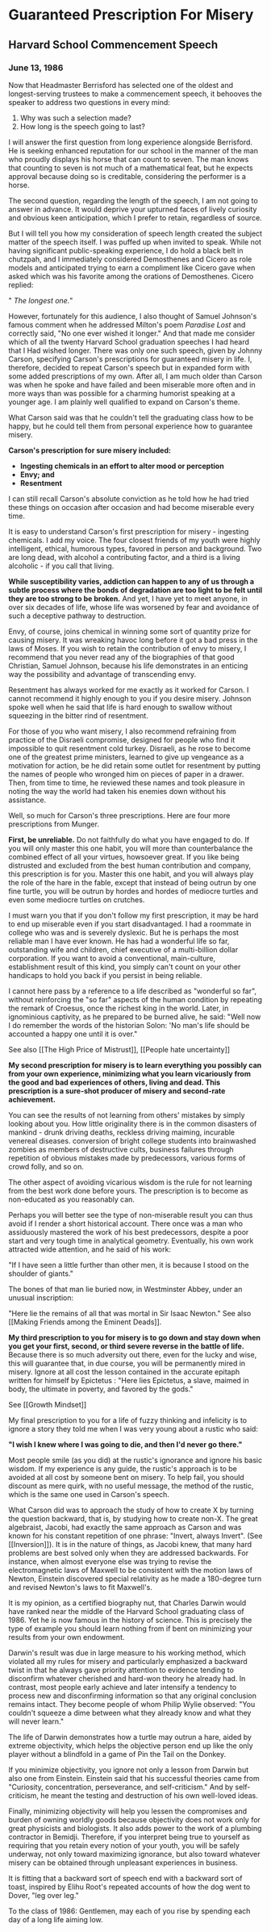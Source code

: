 # Guaranteed Prescription For Misery

## Harvard School Commencement Speech
### June 13, 1986

Now that Headmaster Berrisford has selected one of the oldest and longest-serving trustees to make a commencement speech, it behooves the speaker to address two questions in every mind:
1. Why was such a selection made?
2. How long is the speech going to last?

I will answer the first question from long experience alongside Berrisford. He is seeking enhanced reputation for our school in the manner of the man who proudly displays his horse that can count to seven. The man knows that counting to seven is not much of a mathematical feat, but he expects approval because doing so is creditable, considering the performer is a horse.

The second question, regarding the length of the speech, I am not going to answer in advance. It would deprive your upturned faces of lively curiosity and obvious keen anticipation, which I prefer to retain, regardless of source.

But I will tell you how my consideration of speech length created the subject matter of the speech itself. I was puffed up when invited to speak. While not having significant public-speaking experience, I do hold a black belt in chutzpah, and I immediately considered Demosthenes and Cicero as role models and anticipated trying to earn a compliment like Cicero gave when asked which was his favorite among the orations of Demosthenes. Cicero replied:

" *The longest one.*"

However, fortunately for this audience, I also thought of Samuel Johnson's famous comment when he addressed Milton's poem *Paradise Lost* and correctly said, "No one ever wished it longer." And that made me consider which of all the twenty Harvard School graduation speeches I had heard that I Had wished longer. There was only one such speech, given by Johnny Carson, specifying Carson's prescriptions for guaranteed misery in life. I, therefore, decided to repeat Carson's speech but in expanded form with some added prescriptions of my own. After all, I am much older than Carson  was when he spoke and have failed and been miserable more often and in more ways than was possible for a charming humorist speaking at a younger age. I am plainly well qualified to expand on Carson's theme.

What Carson said was that he couldn't tell the graduating class how to be happy, but he could tell them from personal experience how to guarantee misery. 

**Carson's prescription for sure misery included:**
- **Ingesting chemicals in an effort to alter mood or perception**
- **Envy; and**
- **Resentment**

I can still recall Carson's absolute conviction as he told how he had tried these things on occasion after occasion and had become miserable every time.

It is easy to understand Carson's first prescription for misery - ingesting chemicals. I add my voice. The four closest friends of my youth were highly intelligent, ethical, humorous types, favored in person and background. Two are long dead, with alcohol a contributing factor, and a third is a living alcoholic - if you call that living.

**While susceptibility varies, addiction can happen to any of us through a subtle process where the bonds of degradation are too light to be felt until they are too strong to be broken.** And yet, I have yet to meet anyone, in over six decades of life, whose life was worsened by fear and avoidance of such a deceptive pathway to destruction.

Envy, of course, joins chemical in winning some sort of quantity prize for causing misery. It was wreaking havoc long before it got a bad press in the laws of Moses. If you wish to retain the contribution of envy to misery, I recommend that you never read any of the biographies of that good Christian, Samuel Johnson, because his life demonstrates in an enticing way the possibility and advantage of transcending envy.

Resentment has always worked for me exactly as it worked for Carson. I cannot recommend it highly enough to you if you desire misery. Johnson spoke well when he said that life is hard enough to swallow without squeezing in the bitter rind of resentment.

For those of you who want misery, I also recommend refraining from practice of the Disraeli compromise, designed for people who find it impossible to quit resentment cold turkey. Disraeli, as he rose to become one of the greatest prime ministers, learned to give up vengeance as a motivation for action, be he did retain some outlet for resentment by putting the names of people who wronged him on pieces of paper in a drawer. Then, from time to time, he reviewed these names and took pleasure in noting the way the world had taken his enemies down without his assistance.

Well, so much for Carson's three prescriptions. Here are four more prescriptions from Munger.

**First, be unreliable.** Do not faithfully do what you have engaged to do. If you will only master this one habit, you will more than counterbalance the combined effect of all your virtues, howsoever great. If you like being distrusted and excluded from the best human contribution and company, this prescription is for you. Master this one habit, and you will always play the role of the hare in the fable, except that instead of being outrun by one fine turtle, you will be outrun by hordes and hordes of mediocre turtles and even some mediocre turtles on crutches.

I must warn you that if you don't follow my first prescription, it may be hard to end up miserable even if you start disadvantaged. I had a roommate in college who was and is severely dyslexic. But he is perhaps the most reliable man I have ever known. He has had a wonderful life so far, outstanding wife and children, chief executive of a multi-billion dollar corporation. If you want to avoid a conventional, main-culture, establishment result of this kind, you simply can't count on your other handicaps to hold you back if you persist in being reliable.

I cannot here pass by a reference to a life described as "wonderful so far", without reinforcing the "so far" aspects of the human condition by repeating the remark of Croesus, once the richest king in the world. Later, in ignominious captivity, as he prepared to be burned alive, he said: "Well now I do remember the words of the historian Solon: 'No man's life should be accounted a happy one until it is over."

See also [[The High Price of Mistrust]], [[People hate uncertainty]]

**My second prescription for misery is to learn everything you possibly can from your own experience, minimizing what you learn vicariously from the good and bad experiences of others, living and dead. This prescription is a sure-shot producer of misery and second-rate achievement.**

You can see the results of not learning from others' mistakes by simply looking about you. How little originality there is in the common disasters of mankind - drunk driving deaths, reckless driving maiming, incurable venereal diseases. conversion of bright college students into brainwashed zombies as members of destructive cults, business failures through repetition of obvious mistakes made by predecessors, various forms of crowd folly, and so on.

The other aspect of avoiding vicarious wisdom is the rule for not learning from the best work done before yours. The prescription is to become as non-educated as you reasonably can.

Perhaps you will better see the type of non-miserable result you can thus avoid if I render a short historical account. There once was a man who assiduously mastered the work of his best predecessors, despite a poor start and very tough time in analytical geometry. Eventually, his own work attracted wide attention, and he said of his work:

"If I have seen a little further than other men, it is because I stood on the shoulder of giants."

The bones of that man lie buried now, in Westminster Abbey, under an unusual inscription:

"Here lie the remains of all that was mortal in Sir Isaac Newton."
See also [[Making Friends among the Eminent Deads]].


**My third prescription to you for misery is to go down and stay down when you get your first, second, or third severe reverse in the battle of life.** Because there is so much adversity out there, even for the lucky and wise, this will guarantee that, in due course, you will be permanently mired in misery. Ignore at all cost the lesson contained in the accurate epitaph written for himself by Epictetus : "Here lies Epictetus, a slave, maimed in body, the ultimate in poverty, and favored by the gods."

See [[Growth Mindset]]

My final prescription to you for a life of fuzzy thinking and infelicity is to ignore a story they told me when I was very young about a rustic  who said: 

**"I wish I knew where I was going to die, and then I'd never go there."**

Most people smile (as you did) at the rustic's ignorance and ignore his basic wisdom. If my experience is any guide, the rustic's approach is to be avoided at all cost by someone bent on misery. To help fail, you should discount as mere quirk, with no useful message, the method of the rustic, which is the same one used in Carson's speech.

What Carson did was to approach the study of how to create X by turning the question backward, that is, by studying how to create non-X. The great algebraist, Jacobi, had exactly the same approach as Carson and was known for his constant repetition of one phrase: "Invert, always Invert". (See [[Inversion]]). It is in the nature of things, as Jacobi knew, that many hard problems are best solved only when they are addressed backwards. For instance, when almost everyone else was trying to revise the electromagnetic laws of Maxwell to be consistent with the motion laws of Newton, Einstein discovered special relativity as he made a 180-degree turn and revised Newton's laws to fit Maxwell's.

It is my opinion, as a certified biography nut, that Charles Darwin would have ranked near the middle of the Harvard School graduating class of 1986. Yet he is now famous in the history of science. This is precisely the type of example you should learn nothing from if bent on minimizing your results from your own endowment.

Darwin's result was due in large measure to his working method, which violated all my rules for misery and particularly emphasized a backward twist  in that he always gave priority attention to evidence tending to disconfirm whatever cherished and hard-won theory he already had. In contrast, most people early achieve and later intensify a tendency to process new and disconfirming information so that any original conclusion remains intact. They become people of whom Philip Wylie observed: "You couldn't squeeze a dime between what they already know and what they will never learn."

The life of Darwin demonstrates how a turtle may outrun a hare, aided by extreme objectivity, which helps the objective person end up like the only player without a blindfold  in a game of Pin the Tail on the Donkey.

If you minimize objectivity, you ignore not only a lesson from Darwin but also one from Einstein. Einstein said that his successful theories came from "Curiosity, concentration, perseverance, and self-criticism." And by self-criticism, he meant the testing and destruction of his own well-loved ideas.

Finally, minimizing objectivity will help you lessen the compromises and burden of owning worldly goods because objectivity does not work only for great physicists and biologists. It also adds power to the work of a plumbing contractor in Bemidji. Therefore, if you interpret being true to yourself as requiring that you retain every notion of your youth, you will be safely underway, not only toward maximizing ignorance, but also toward whatever misery can be obtained through unpleasant experiences in business.

It is fitting that a backward sort of speech end with a backward sort of toast, inspired by Elihu Root's repeated accounts of how the dog went to Dover, "leg over leg."

To the class of 1986: Gentlemen, may each of you rise by spending each day of a long life aiming low.









